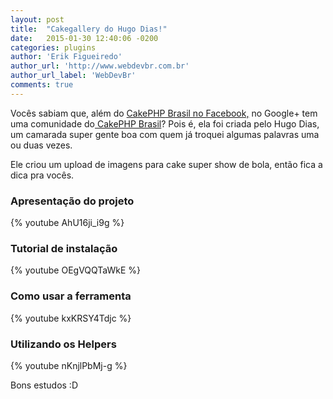 ```yaml
---
layout: post
title:  "Cakegallery do Hugo Dias!"
date:   2015-01-30 12:40:06 -0200
categories: plugins
author: 'Erik Figueiredo'
author_url: 'http://www.webdevbr.com.br'
author_url_label: 'WebDevBr'
comments: true
---
```

Vocês sabiam que, além do <a href="https://www.facebook.com/groups/cakebrasil/" target="_blank">CakePHP Brasil no Facebook,</a> no Google+ tem uma comunidade do<a href="https://plus.google.com/communities/101232071259098508722" target="_blank"> CakePHP Brasil</a>? Pois é, ela foi criada pelo Hugo Dias, um camarada super gente boa com quem já troquei algumas palavras uma ou duas vezes.

Ele criou um upload de imagens para cake super show de bola, então fica a dica pra vocês.

<h3>Apresentação do projeto</h3>

{% youtube AhU16ji_i9g %}

<h3>Tutorial de instalação</h3>

{% youtube OEgVQQTaWkE %}

<h3>Como usar a ferramenta</h3>

{% youtube kxKRSY4Tdjc %}

<h3>Utilizando os Helpers</h3>

{% youtube nKnjlPbMj-g %}

Bons estudos :D